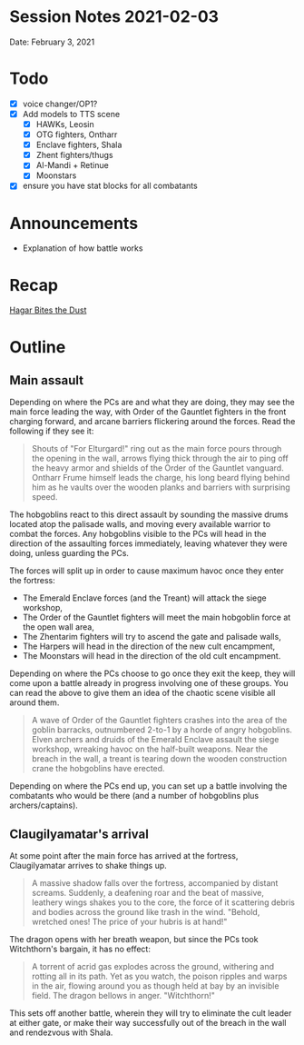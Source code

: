 # Session Notes 2021-02-03

Date: February 3, 2021

# Todo

- [x]  voice changer/OP1?
- [x]  Add models to TTS scene
    - [x]  HAWKs, Leosin
    - [x]  OTG fighters, Ontharr
    - [x]  Enclave fighters, Shala
    - [x]  Zhent fighters/thugs
    - [x]  Al-Mandi + Retinue
    - [x]  Moonstars
- [x]  ensure you have stat blocks for all combatants

# Announcements

- Explanation of how battle works

# Recap

[Hagar Bites the Dust](../Adventure%20Log/Hagar%20Bites%20the%20Dust.md) 

# Outline

## Main assault

Depending on where the PCs are and what they are doing, they may see the main force leading the way, with Order of the Gauntlet fighters in the front charging forward, and arcane barriers flickering around the forces. Read the following if they see it:

> Shouts of "For Elturgard!" ring out as the main force pours through the opening in the wall, arrows flying thick through the air to ping off the heavy armor and shields of the Order of the Gauntlet vanguard. Ontharr Frume himself leads the charge, his long beard flying behind him as he vaults over the wooden planks and barriers with surprising speed.
> 

The hobgoblins react to this direct assault by sounding the massive drums located atop the palisade walls, and moving every available warrior to combat the forces. Any hobgoblins visible to the PCs will head in the direction of the assaulting forces immediately, leaving whatever they were doing, unless guarding the PCs.

The forces will split up in order to cause maximum havoc once they enter the fortress:

- The Emerald Enclave forces (and the Treant) will attack the siege workshop,
- The Order of the Gauntlet fighters will meet the main hobgoblin force at the open wall area,
- The Zhentarim fighters will try to ascend the gate and palisade walls,
- The Harpers will head in the direction of the new cult encampment,
- The Moonstars will head in the direction of the old cult encampment.

Depending on where the PCs choose to go once they exit the keep, they will come upon a battle already in progress involving one of these groups. You can read the above to give them an idea of the chaotic scene visible all around them.

> A wave of Order of the Gauntlet fighters crashes into the area of the goblin barracks, outnumbered 2-to-1 by a horde of angry hobgoblins. Elven archers and druids of the Emerald Enclave assault the siege workshop, wreaking havoc on the half-built weapons. Near the breach in the wall, a treant is tearing down the wooden construction crane the hobgoblins have erected.
> 

Depending on where the PCs end up, you can set up a battle involving the combatants who would be there (and a number of hobgoblins plus archers/captains).

## Claugilyamatar's arrival

At some point after the main force has arrived at the fortress, Claugilyamatar arrives to shake things up.

> A massive shadow falls over the fortress, accompanied by distant screams. Suddenly, a deafening roar and the beat of massive, leathery wings shakes you to the core, the force of it scattering debris and bodies across the ground like trash in the wind. "Behold, wretched ones! The price of your hubris is at hand!"
> 

The dragon opens with her breath weapon, but since the PCs took Witchthorn's bargain, it has no effect:

> A torrent of acrid gas explodes across the ground, withering and rotting all in its path. Yet as you watch, the poison ripples and warps in the air, flowing around you as though held at bay by an invisible field. The dragon bellows in anger. "Witchthorn!"
> 

This sets off another battle, wherein they will try to eliminate the cult leader at either gate, or make their way successfully out of the breach in the wall and rendezvous with Shala.
